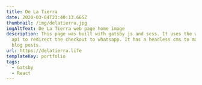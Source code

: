 ```yaml
---
title: De La Tierra
date: 2020-03-04T23:40:13.665Z
thumbnail: /img/delatierra.jpg
imgAltText: De La Tierra web page home image
description: This page was built with gatsby js and scss. It uses the whtasapp
  api to redirect the checkout to whatsapp. It has a headless cms to manage the
  blog posts.
url: https://delatierra.life
templateKey: portfolio
tags:
  - Gatsby
  - React
---
```

